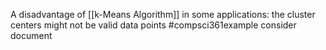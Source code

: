 A disadvantage of [[k-Means Algorithm]] in some applications: the cluster centers might not be valid data points
#compsci361example consider document 